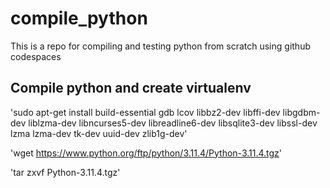 # compile_python
This is a repo for compiling and testing python from scratch using github codespaces

## Compile python and create virtualenv

'sudo apt-get install build-essential gdb lcov libbz2-dev libffi-dev libgdbm-dev liblzma-dev libncurses5-dev libreadline6-dev libsqlite3-dev libssl-dev lzma lzma-dev tk-dev uuid-dev zlib1g-dev'

'wget https://www.python.org/ftp/python/3.11.4/Python-3.11.4.tgz'

'tar zxvf Python-3.11.4.tgz'